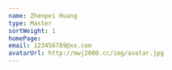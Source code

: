 ```yaml
---
name: Zhenpei Huang
type: Master
sortWeight: 1 
homePage: 
email: 123456789@xx.com
avatarUrl: http://mwj2000.cc/img/avatar.jpg
---
```

